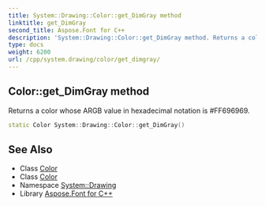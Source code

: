 ```yaml
---
title: System::Drawing::Color::get_DimGray method
linktitle: get_DimGray
second_title: Aspose.Font for C++
description: 'System::Drawing::Color::get_DimGray method. Returns a color whose ARGB value in hexadecimal notation is #FF696969 in C++.'
type: docs
weight: 6200
url: /cpp/system.drawing/color/get_dimgray/
---
```

## Color::get_DimGray method


Returns a color whose ARGB value in hexadecimal notation is #FF696969.

```cpp
static Color System::Drawing::Color::get_DimGray()
```

## See Also

* Class [Color](../)
* Class [Color](../)
* Namespace [System::Drawing](../../)
* Library [Aspose.Font for C++](../../../)
